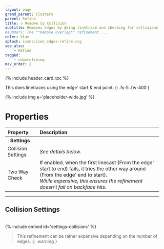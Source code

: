 ```yaml
---
layout: page
grand_parent: Clusters
parent: Refine
title: 🝔 Remove by Collision
subtitle: Removes edges by doing linetrace and checking for collisions.
#summary: The **Remove Overlap** refinement ...
color: blue
splash: icons/icon_edges-refine.svg
see_also:
    - Refine
tagged: 
    - edgerefining
nav_order: 2
---
```


{% include header_card_toc %}

This does linetraces using the edge' start & end point.
{: .fs-5 .fw-400 } 

{% include img a='placeholder-wide.jpg' %}

# Properties

| Property       | Description          |
|:-------------|:------------------|
|: **Settings** :|
| Collision Settings         | *See details below.* |
| Two Way Check           | If enabled, when the first linecast (From the edge' start to end) fails, it tries the other way around (From the edge' end to start).<br>*While expensive, this ensures the refinement doesn't fail on backface hits.*|


---
## Collision Settings
<br>
{% include embed id='settings-collisions' %}


> This refinement can be rather expensive depending on the number of edges.
{: .warning }